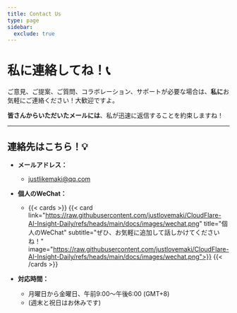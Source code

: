 ```yaml
---
title: Contact Us
type: page
sidebar:
  exclude: true
---
```

# 私に連絡してね！📞

ご意見、ご提案、ご質問、コラボレーション、サポートが必要な場合は、**私に**お気軽にご連絡ください！大歓迎ですよ。

**皆さんからいただいたメールには**、私が迅速に返信することを約束しますね！

---

## **連絡先はこちら！💡**

*   **メールアドレス：**
    *   [justlikemaki@qq.com](mailto:justlikemaki@qq.com)

*   **個人のWeChat：**
    *   {{< cards >}}
        {{< card link="https://raw.githubusercontent.com/justlovemaki/CloudFlare-AI-Insight-Daily/refs/heads/main/docs/images/wechat.png" title="個人のWeChat" subtitle="ぜひ、お気軽に追加して話しかけてくださいね！" image="https://raw.githubusercontent.com/justlovemaki/CloudFlare-AI-Insight-Daily/refs/heads/main/docs/images/wechat.png">}}
        {{< /cards >}}

*   **対応時間：**
    *   月曜日から金曜日、午前9:00〜午後6:00 (GMT+8)
    *   (週末と祝日はお休みです)
